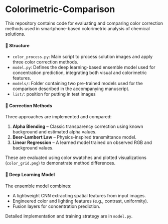 # Colorimetric-Comparison

This repository contains code for evaluating and comparing color correction methods used in smartphone-based colorimetric analysis of chemical solutions.

#### 📂 Structure

- `color_process.py`: Main script to process solution images and apply three color correction methods.
- `model.py`: Defines the deep learning-based ensemble model used for concentration prediction, integrating both visual and colorimetric features.
- `models/`: Folder containing two pre-trained models used for the comparison described in the accompanying manuscript.
- `list/`: position for putting in test images

#### 🧪 Correction Methods

Three approaches are implemented and compared:

1. **Alpha Blending** – Classic transparency correction using known background and estimated alpha values.
2. **Beer-Lambert Law** – Physics-inspired transmittance model.
3. **Linear Regression** – A learned model trained on observed RGB and background values.

These are evaluated using color swatches and plotted visualizations (`color_grid.png`) to demonstrate method differences.

#### 🧠 Deep Learning Model

The ensemble model combines:

- A lightweight CNN extracting spatial features from input images.
- Engineered color and lighting features (e.g., contrast, uniformity).
- Fusion layers for concentration prediction.

Detailed implementation and training strategy are in `model.py`.